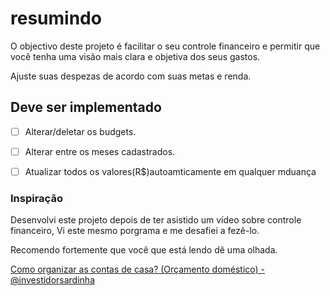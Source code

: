 # resumindo
O objectivo deste projeto é facilitar o seu controle financeiro e permitir que você
tenha uma visão mais clara e objetiva dos seus gastos.

Ajuste suas despezas de acordo com suas metas e renda.


## Deve ser implementado

- [ ] Alterar/deletar os budgets.
- [ ] Alterar entre os meses cadastrados.
- [ ] Atualizar todos os valores(R$)autoamticamente em qualquer mduança


### Inspiração

Desenvolvi este projeto depois de ter asistido um vídeo sobre controle financeiro, Vi este mesmo porgrama e me desafiei a fezê-lo. 

Recomendo fortemente que você que está lendo dê uma olhada.

<a href="https://www.youtube.com/watch?v=oLMxWL2w5PY&t=495s">Como organizar as contas de casa? (Orçamento doméstico) - @investidorsardinha</a>
